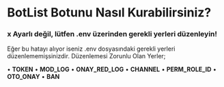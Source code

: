 BotList Botunu Nasıl Kurabilirsiniz?
====================================

### x Ayarlı değil, lütfen .env üzerinden gerekli yerleri düzenleyin!

Eğer bu hatayı alıyor iseniz .env dosyasındaki gerekli yerleri düzenlememişsinizdir. Düzenlemesi Zorunlu Olan Yerler;

• **TOKEN**
• **MOD_LOG**
• **ONAY_RED_LOG**
• **CHANNEL**
• **PERM_ROLE_ID**
• **OTO_ONAY**
• **BAN**